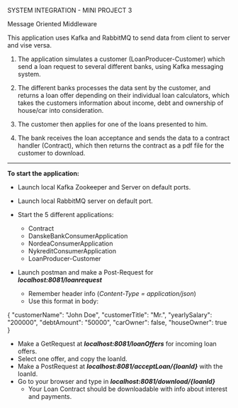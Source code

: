 SYSTEM INTEGRATION - MINI PROJECT 3

Message Oriented Middleware

This application uses Kafka and RabbitMQ to send data from client to server and vise versa.

1. The application simulates a customer (LoanProducer-Customer) which send a loan request to several different banks, 
using Kafka messaging system.

2. The different banks processes the data sent by the customer, and returns a loan offer depending on their individual loan
calculators, which takes the customers information about income, debt and ownership of house/car into consideration.

3. The customer then applies for one of the loans presented to him.

4. The bank receives the loan acceptance and sends the data to a contract handler (Contract), which then returns the
contract as a pdf file for the customer to download.

----------------------------------------------------------------------------------------------------------------------

**To start the application:**

- Launch local Kafka Zookeeper and Server on default ports.
- Launch local RabbitMQ server on default port.
- Start the 5 different applications:
  - Contract
  - DanskeBankConsumerApplication
  - NordeaConsumerApplication
  - NykreditConsumerApplication
  - LoanProducer-Customer


- Launch postman and make a Post-Request for ***localhost:8081/loanrequest***
  - Remember header info (*Content-Type = application/json*)
  - Use this format in body:
  
{
    "customerName": "John Doe",
    "customerTitle": "Mr.",
    "yearlySalary": "200000",
    "debtAmount": "50000",
    "carOwner": false,
    "houseOwner": true
  }


- Make a GetRequest at ***localhost:8081/loanOffers*** for incoming loan offers.
- Select one offer, and copy the loanId.
- Make a PostRequest at ***localhost:8081/acceptLoan/{loanId}*** with the loanId.
- Go to your browser and type in ***localhost:8081/download/{loanId}***
  - Your Loan Contract should be downloadable with info about interest and payments.